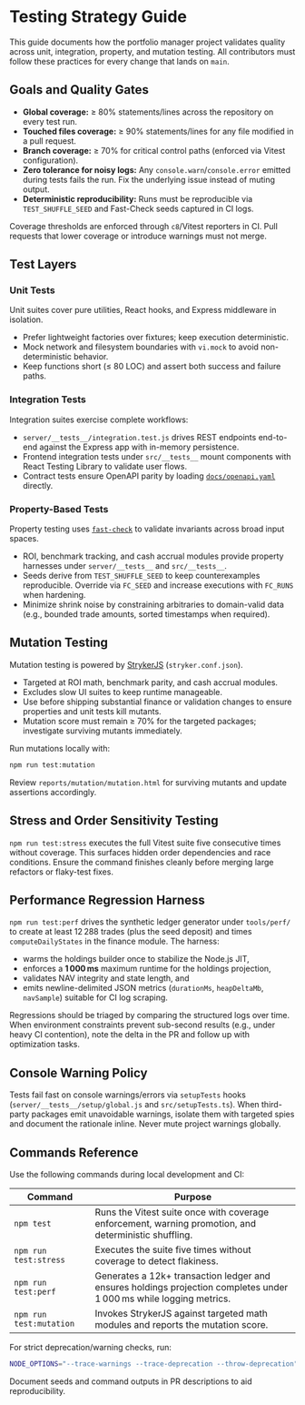 # Testing Strategy Guide

This guide documents how the portfolio manager project validates quality across unit, integration, property, and mutation testing. All contributors must follow these practices for every change that lands on `main`.

## Goals and Quality Gates

- **Global coverage:** ≥ 80% statements/lines across the repository on every test run.
- **Touched files coverage:** ≥ 90% statements/lines for any file modified in a pull request.
- **Branch coverage:** ≥ 70% for critical control paths (enforced via Vitest configuration).
- **Zero tolerance for noisy logs:** Any `console.warn`/`console.error` emitted during tests fails the run. Fix the underlying issue instead of muting output.
- **Deterministic reproducibility:** Runs must be reproducible via `TEST_SHUFFLE_SEED` and Fast-Check seeds captured in CI logs.

Coverage thresholds are enforced through `c8`/Vitest reporters in CI. Pull requests that lower coverage or introduce warnings must not merge.

## Test Layers

### Unit Tests

Unit suites cover pure utilities, React hooks, and Express middleware in isolation.

- Prefer lightweight factories over fixtures; keep execution deterministic.
- Mock network and filesystem boundaries with `vi.mock` to avoid non-deterministic behavior.
- Keep functions short (≤ 80 LOC) and assert both success and failure paths.

### Integration Tests

Integration suites exercise complete workflows:

- `server/__tests__/integration.test.js` drives REST endpoints end-to-end against the Express app with in-memory persistence.
- Frontend integration tests under `src/__tests__` mount components with React Testing Library to validate user flows.
- Contract tests ensure OpenAPI parity by loading [`docs/openapi.yaml`](openapi.yaml) directly.

### Property-Based Tests

Property testing uses [`fast-check`](https://github.com/dubzzz/fast-check) to validate invariants across broad input spaces.

- ROI, benchmark tracking, and cash accrual modules provide property harnesses under `server/__tests__` and `src/__tests__`.
- Seeds derive from `TEST_SHUFFLE_SEED` to keep counterexamples reproducible. Override via `FC_SEED` and increase executions with `FC_RUNS` when hardening.
- Minimize shrink noise by constraining arbitraries to domain-valid data (e.g., bounded trade amounts, sorted timestamps when required).

## Mutation Testing

Mutation testing is powered by [StrykerJS](https://stryker-mutator.io) (`stryker.conf.json`).

- Targeted at ROI math, benchmark parity, and cash accrual modules.
- Excludes slow UI suites to keep runtime manageable.
- Use before shipping substantial finance or validation changes to ensure properties and unit tests kill mutants.
- Mutation score must remain ≥ 70% for the targeted packages; investigate surviving mutants immediately.

Run mutations locally with:

```bash
npm run test:mutation
```

Review `reports/mutation/mutation.html` for surviving mutants and update assertions accordingly.

## Stress and Order Sensitivity Testing

`npm run test:stress` executes the full Vitest suite five consecutive times without coverage. This surfaces hidden order dependencies and race conditions. Ensure the command finishes cleanly before merging large refactors or flaky-test fixes.

## Performance Regression Harness

`npm run test:perf` drives the synthetic ledger generator under `tools/perf/` to create at least 12 288 trades (plus the seed deposit) and times `computeDailyStates` in the finance module. The harness:

- warms the holdings builder once to stabilize the Node.js JIT,
- enforces a **1 000 ms** maximum runtime for the holdings projection,
- validates NAV integrity and state length, and
- emits newline-delimited JSON metrics (`durationMs`, `heapDeltaMb`, `navSample`) suitable for CI log scraping.

Regressions should be triaged by comparing the structured logs over time. When environment constraints prevent sub-second results (e.g., under heavy CI contention), note the delta in the PR and follow up with optimization tasks.

## Console Warning Policy

Tests fail fast on console warnings/errors via `setupTests` hooks (`server/__tests__/setup/global.js` and `src/setupTests.ts`). When third-party packages emit unavoidable warnings, isolate them with targeted spies and document the rationale inline. Never mute project warnings globally.

## Commands Reference

Use the following commands during local development and CI:

| Command | Purpose |
| --- | --- |
| `npm test` | Runs the Vitest suite once with coverage enforcement, warning promotion, and deterministic shuffling. |
| `npm run test:stress` | Executes the suite five times without coverage to detect flakiness. |
| `npm run test:perf` | Generates a 12k+ transaction ledger and ensures holdings projection completes under 1 000 ms while logging metrics. |
| `npm run test:mutation` | Invokes StrykerJS against targeted math modules and reports the mutation score. |

For strict deprecation/warning checks, run:

```bash
NODE_OPTIONS="--trace-warnings --trace-deprecation --throw-deprecation" npm test -- --coverage
```

Document seeds and command outputs in PR descriptions to aid reproducibility.
